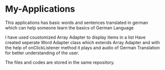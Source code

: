 # My-Applications
This applications has basic words and sentences translated in german which can help someone learn the basics of German Language 

I have used coustomized Array Adapter to display items in a list 
Have created seperate Word Adapter class which extends Array Adapter and with the help of onClickListener method it plays and audio
of German Translation for better understanding of the user.

The files and codes are stored in the same repository.
